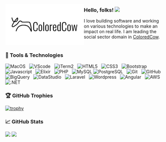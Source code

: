  <p>
  <img width="250" align='left' src="https://github.com/AkhileshNegi/AkhileshNegi/blob/main/cc.png?raw=true">
</p>
 
### Hello, folks! <img src="https://raw.githubusercontent.com/MartinHeinz/MartinHeinz/master/wave.gif" width="30px">


I love building software and working on various technologies to make an impact on real life. I am leading the social sector domain in <a href="https://coloredcow.com?utm_source=github&utm_medium=mohitgusain">ColoredCow</a>.
<br>&nbsp;
<!-- <a href="https://instagram.com/mohitgusain"><img height="25" width="25" src="https://cdn.jsdelivr.net/npm/simple-icons@v3/icons/instagram.svg"></a>&nbsp;
<a href="https://www.linkedin.com/in/mohit-gusain-43b27195/"><img height="25" width="25" src="https://cdn.jsdelivr.net/npm/simple-icons@v3/icons/linkedin.svg"></a>
 -->

### 🔧 Tools  & Technologies



![MacOS](https://img.shields.io/badge/-MacOS-grey?logo=Apple&style=plastic)&nbsp;&nbsp;
![VScode](https://img.shields.io/badge/-VScode-grey?logo=visual-studio-code&style=plastic)&nbsp;&nbsp;
![iTerm2](https://img.shields.io/badge/-iTerm2-grey?logo=Apple&style=plastic)&nbsp;&nbsp;
![HTML5](https://img.shields.io/badge/-HTML5-grey?logo=html5&style=plastic)&nbsp;&nbsp;
![CSS3](https://img.shields.io/badge/-CSS3-grey?logo=css3&style=plastic)&nbsp;&nbsp;
![Bootstrap](https://img.shields.io/badge/-Bootstrap-grey?logo=bootstrap&style=plastic)&nbsp;&nbsp;
![Javascript](https://img.shields.io/badge/-Javascript-grey?logo=javascript&style=plastic&logoColor=yellow)&nbsp;&nbsp;
![Elixir](https://img.shields.io/badge/-Elixir-grey?logo=elixir&style=plastic)&nbsp;&nbsp;
![PHP](https://img.shields.io/badge/-PHP-grey?logo=php&style=plastic)&nbsp;&nbsp;
![MySQL](https://img.shields.io/badge/-MySQL-grey?logo=mysql&style=plastic&logoColor=blue)
![PostgreSQL](https://img.shields.io/badge/-PostgreSQL-grey?logo=postgresql&style=plastic&logoColor=blue)&nbsp;&nbsp;
![Git](https://img.shields.io/badge/-Git-grey?logo=git&style=plastic)&nbsp;&nbsp;
![GitHub](https://img.shields.io/badge/-GitHub-grey?logo=github&style=plastic)&nbsp;&nbsp;
![BigQuery](https://img.shields.io/badge/-BigQuery-grey?logo=googlecloud&style=plastic)&nbsp;&nbsp;
![DataStudio](https://img.shields.io/badge/-DataStudio-grey?logo=googleanalytics&style=plastic)&nbsp;&nbsp;
![Laravel](https://img.shields.io/badge/-Laravel-grey?logo=laravel&style=plastic)&nbsp;&nbsp;
![Wordpress](https://img.shields.io/badge/-Wordpress-grey?logo=wordpress&style=plastic)&nbsp;&nbsp;
![Angular](https://img.shields.io/badge/-Angular-grey?logo=angular&style=plastic)&nbsp;&nbsp;
![AWS](https://img.shields.io/badge/-AWS-grey?logo=amazonaws&style=plastic)&nbsp;&nbsp;
![.NET](https://img.shields.io/badge/-.NET-grey?logo=dotnet&style=plastic)&nbsp;&nbsp;


### 🏆 GitHub Trophies

[![trophy](https://github-profile-trophy.vercel.app/?username=mohitgusain&margin-w=15&theme=gruvbox)](https://github.com/mohitgusain/github-profile-trophy)


### &#x1f4c8; GitHub Stats
<p align = "left">
  <img src = "https://github-readme-stats.vercel.app/api?username=mohitgusain&show_icons=true&theme=gruvbox" width = 400>
  <img src = "https://github-readme-streak-stats.herokuapp.com?user=mohitgusain&theme=gruvbox" width = 400>
</p>
